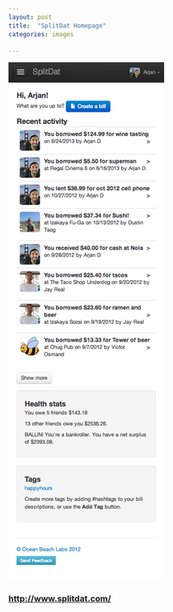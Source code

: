 ```yaml
---
layout: post
title:  "SplitDat Homepage"
categories: images

---
```


![SplitDat homepage](/images/sd_home.png "SplitDat homepage")

### <http://www.splitdat.com/>
